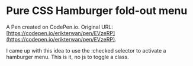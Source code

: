 # Pure CSS Hamburger fold-out menu

A Pen created on CodePen.io. Original URL: [https://codepen.io/erikterwan/pen/EVzeRP](https://codepen.io/erikterwan/pen/EVzeRP).

I came up with this idea to use the :checked selector to activate a hamburger menu. This is it, no js to toggle a class.